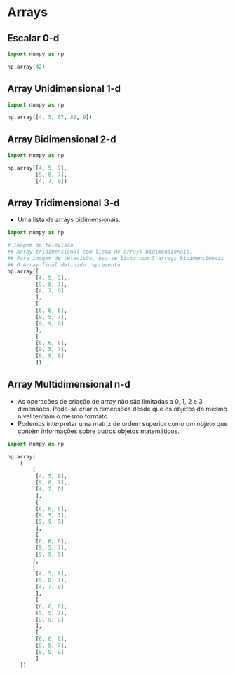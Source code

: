 # Arrays

## Escalar 0-d
```python
import numpy as np

np.array(42)
```  

## Array Unidimensional 1-d
```python
import numpy as np

np.array([4, 5, 67, 89, 9])
```  

## Array Bidimensional 2-d
```python
import numpy as np

np.array([4, 5, 9],
         [9, 8, 7],
         [4, 7, 0])
```  

## Array Tridimensional 3-d
- Uma lista de arrays bidimensionais.
```python
import numpy as np

# Imagem de televisão
## Array tridimensional com lista de arrays bidimensionais. 
## Para imagem de televisão, usa-se lista com 3 arrays bidimensionais
## O Array final definido representa 
np.array([
         [4, 5, 9],
         [9, 8, 7],
         [4, 7, 0]
         ],
         [
         [6, 6, 6],
         [9, 5, 7],
         [9, 9, 9]
         ],
         [
         [6, 6, 6],
         [9, 5, 7],
         [9, 9, 9]
         ])
```  

## Array Multidimensional n-d
- As operações de criação de array não são limitadas a 0, 1, 2 e 3 dimensões. Pode-se criar n dimensões desde que os objetos do mesmo nível tenham o mesmo formato.
- Podemos interpretar uma matriz de ordem superior como um objeto que contém informações sobre outros objetos matemáticos.
```python
import numpy as np

np.array(
    [
        [
         [4, 5, 9],
         [9, 8, 7],
         [4, 7, 0]
         ],
         [
         [6, 6, 6],
         [9, 5, 7],
         [9, 9, 9]
         ],
         [
         [6, 6, 6],
         [9, 5, 7],
         [9, 9, 9]
        ],
        [
         [4, 5, 9],
         [9, 8, 7],
         [4, 7, 0]
         ],
         [
         [6, 6, 6],
         [9, 5, 7],
         [9, 9, 9]
         ],
         [
         [6, 6, 6],
         [9, 5, 7],
         [9, 9, 9]
         ]
    ])
```  